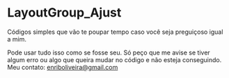 # LayoutGroup_Ajust
Códigos simples que vão te poupar tempo caso você seja preguiçoso igual a mim.

Pode usar tudo isso como se fosse seu. Só peço que me avise se tiver algum erro ou algo que queira mudar no código e não esteja conseguindo.
Meu contato: enriboliveira@gmail.com
